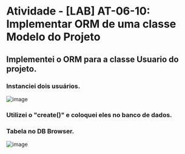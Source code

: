 # Atividade - [LAB] AT-06-10: Implementar ORM de uma classe Modelo do Projeto

## Implementei o ORM para a classe Usuario do projeto.

### Instanciei dois usuários.

![image](https://github.com/user-attachments/assets/6f9ac84d-9bc5-45ea-9e74-bec79f7f4d68)

### Utilizei o "create()" e coloquei eles no banco de dados.

### Tabela no DB Browser.

![image](https://github.com/user-attachments/assets/5c888d7f-c989-4c69-9a6a-5b216333f259)
